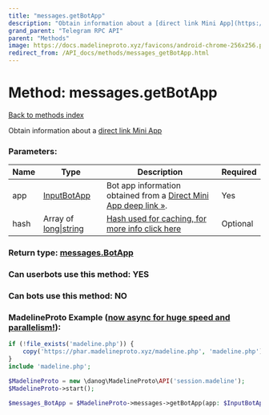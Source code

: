 ```yaml
---
title: "messages.getBotApp"
description: "Obtain information about a [direct link Mini App](https://core.telegram.org/api/bots/webapps#direct-link-mini-apps)"
grand_parent: "Telegram RPC API"
parent: "Methods"
image: https://docs.madelineproto.xyz/favicons/android-chrome-256x256.png
redirect_from: /API_docs/methods/messages_getBotApp.html
---
```

# Method: messages.getBotApp
[Back to methods index](index.html)



Obtain information about a [direct link Mini App](https://core.telegram.org/api/bots/webapps#direct-link-mini-apps)

### Parameters:

| Name     |    Type       | Description | Required |
|----------|---------------|-------------|----------|
|app|[InputBotApp](/API_docs/types/InputBotApp.html) | Bot app information obtained from a [Direct Mini App deep link »](https://core.telegram.org/api/links#direct-mini-app-links). | Yes|
|hash|Array of [long\|string](/API_docs/types/long\|string.html) | [Hash used for caching, for more info click here](https://core.telegram.org/api/offsets#hash-generation) | Optional|


### Return type: [messages.BotApp](/API_docs/types/messages.BotApp.html)

### Can userbots use this method: **YES**

### Can bots use this method: **NO**


### MadelineProto Example ([now async for huge speed and parallelism!](https://docs.madelineproto.xyz/docs/ASYNC.html)):


```php
if (!file_exists('madeline.php')) {
    copy('https://phar.madelineproto.xyz/madeline.php', 'madeline.php');
}
include 'madeline.php';

$MadelineProto = new \danog\MadelineProto\API('session.madeline');
$MadelineProto->start();

$messages_BotApp = $MadelineProto->messages->getBotApp(app: $InputBotApp, hash: [$long\|string, $long\|string], );
```

